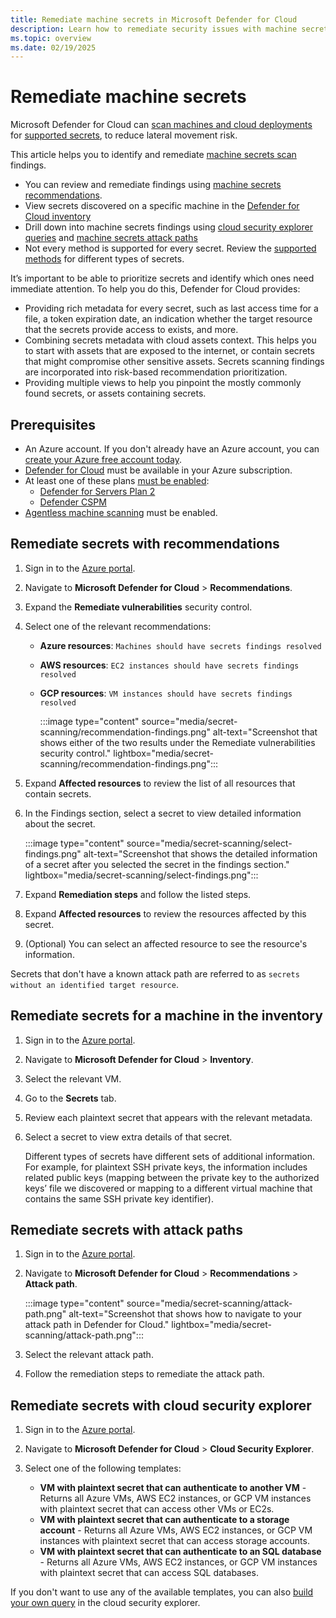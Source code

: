 ```yaml
---
title: Remediate machine secrets in Microsoft Defender for Cloud
description: Learn how to remediate security issues with machine secrets in Microsoft Defender for Cloud.
ms.topic: overview
ms.date: 02/19/2025
---
```



# Remediate machine secrets

Microsoft Defender for Cloud can [scan machines and cloud deployments](secrets-scanning.md) for [supported secrets](secrets-scanning.md#secrets-support), to reduce lateral movement risk.

This article helps you to identify and remediate [machine secrets scan](secrets-scanning-servers.md) findings.

- You can review and remediate findings using [machine secrets recommendations](secrets-scanning-servers.md#machine-secrets-recommendations).
- View secrets discovered on a specific machine in the [Defender for Cloud inventory](asset-inventory.md)
- Drill down into machine secrets findings using [cloud security explorer queries](secrets-scanning-servers.md#predefined-cloud-security-explorer-queries) and [machine secrets attack paths](secrets-scanning-servers.md#machine-secrets-attack-paths)
- Not every method is supported for every secret. Review the [supported methods](secrets-scanning.md#reviewing-secrets-findings) for different types of secrets.

It’s important to be able to prioritize secrets and identify which ones need immediate attention. To help you do this, Defender for Cloud provides:

- Providing rich metadata for every secret, such as last access time for a file, a token expiration date, an indication whether the target resource that the secrets provide access to exists, and more.
- Combining secrets metadata with cloud assets context. This helps you to start with assets that are exposed to the internet, or contain secrets that might compromise other sensitive assets. Secrets scanning findings are incorporated into risk-based recommendation prioritization.
- Providing multiple views to help you pinpoint the mostly commonly found secrets, or assets containing secrets.

## Prerequisites

- An Azure account. If you don't already have an Azure account, you can [create your Azure free account today](https://azure.microsoft.com/free/).
- [Defender for Cloud](get-started.md) must be available in your Azure subscription.
- At least one of these plans [must be enabled](enable-enhanced-security.md#enable-defender-plans-to-get-the-enhanced-security-features):
  - [Defender for Servers Plan 2](defender-for-servers-overview.md)
  - [Defender CSPM](concept-cloud-security-posture-management.md)
- [Agentless machine scanning](concept-agentless-data-collection.md) must be enabled.

## Remediate secrets with recommendations

1. Sign in to the [Azure portal](https://portal.azure.com).

1. Navigate to **Microsoft Defender for Cloud** > **Recommendations**.

1. Expand the **Remediate vulnerabilities** security control.

1. Select one of the relevant recommendations:

    - **Azure resources**: `Machines should have secrets findings resolved`
    - **AWS resources**: `EC2 instances should have secrets findings resolved`
    - **GCP resources**: `VM instances should have secrets findings resolved`

        :::image type="content" source="media/secret-scanning/recommendation-findings.png" alt-text="Screenshot that shows either of the two results under the Remediate vulnerabilities security control." lightbox="media/secret-scanning/recommendation-findings.png":::

1. Expand **Affected resources** to review the list of all resources that contain secrets.

1. In the Findings section, select a secret to view detailed information about the secret.

    :::image type="content" source="media/secret-scanning/select-findings.png" alt-text="Screenshot that shows the detailed information of a secret after you selected the secret in the findings section." lightbox="media/secret-scanning/select-findings.png":::

1. Expand **Remediation steps** and follow the listed steps.

1. Expand **Affected resources** to review the resources affected by this secret.

1. (Optional) You can select an affected resource to see the resource's information.

Secrets that don't have a known attack path are referred to as `secrets without an identified target resource`.

## Remediate secrets for a machine in the inventory

1. Sign in to the [Azure portal](https://portal.azure.com).

1. Navigate to **Microsoft Defender for Cloud** > **Inventory**.

1. Select the relevant VM.

1. Go to the **Secrets** tab.

1. Review each plaintext secret that appears with the relevant metadata.

1. Select a secret to view extra details of that secret.

    Different types of secrets have different sets of additional information. For example, for plaintext SSH private keys, the information includes related public keys (mapping between the private key to the authorized keys’ file we discovered or mapping to a different virtual machine that contains the same SSH private key identifier).

## Remediate secrets with attack paths

1. Sign in to the [Azure portal](https://portal.azure.com).

1. Navigate to **Microsoft Defender for Cloud** > **Recommendations** > **Attack path**.

    :::image type="content" source="media/secret-scanning/attack-path.png" alt-text="Screenshot that shows how to navigate to your attack path in Defender for Cloud." lightbox="media/secret-scanning/attack-path.png":::

1. Select the relevant attack path.

1. Follow the remediation steps to remediate the attack path.

## Remediate secrets with cloud security explorer

1. Sign in to the [Azure portal](https://portal.azure.com).

1. Navigate to **Microsoft Defender for Cloud** > **Cloud Security Explorer**.

1. Select one of the following templates:

    - **VM with plaintext secret that can authenticate to another VM** - Returns all Azure VMs, AWS EC2 instances, or GCP VM instances with plaintext secret that can access other VMs or EC2s.
    - **VM with plaintext secret that can authenticate to a storage account** - Returns all Azure VMs, AWS EC2 instances, or GCP VM instances with plaintext secret that can access storage accounts.
    - **VM with plaintext secret that can authenticate to an SQL database** - Returns all Azure VMs, AWS EC2 instances, or GCP VM instances with plaintext secret that can access SQL databases.

If you don't want to use any of the available templates, you can also [build your own query](how-to-manage-cloud-security-explorer.md) in the cloud security explorer.
